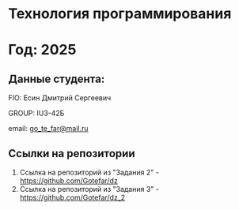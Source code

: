 # Технология программирования
# Год: 2025

## Данные студента:

FIO: Есин Дмитрий Сергеевич

GROUP: IU3-42Б

email: go_te_far@mail.ru

## Ссылки на репозитории



1. Ссылка на репозиторий из "Задания 2" - https://github.com/Gotefar/dz
2. Ссылка на репозиторий из "Задания 3" - https://github.com/Gotefar/dz_2
